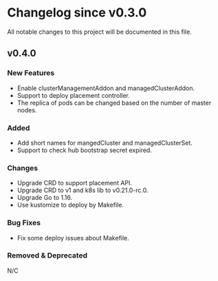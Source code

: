 # Changelog since v0.3.0
All notable changes to this project will be documented in this file.

## v0.4.0

### New Features
* Enable clusterManagementAddon and managedClusterAddon.
* Support to deploy placement controller.
* The replica of pods can be changed based on the number of master nodes.

### Added
* Add short names for mangedCluster and managedClusterSet.
* Support to check hub bootstrap secret expired.

### Changes
* Upgrade CRD to support placement API.
* Upgrade CRD to v1 and k8s lib to v0.21.0-rc.0.
* Upgrade Go to 1.16.
* Use kustomize to deploy by Makefile.

### Bug Fixes
* Fix some deploy issues about Makefile.

### Removed & Deprecated
N/C
